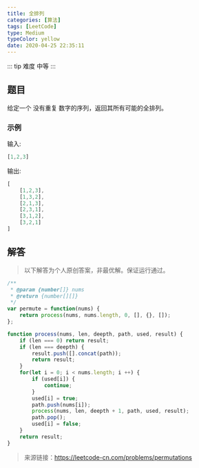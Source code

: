 ```yaml
---
title: 全排列
categories: [算法]
tags: [LeetCode]
type: Medium
typeColor: yellow
date: 2020-04-25 22:35:11
---
```


<!-- more -->

::: tip 难度
中等
:::

## 题目

给定一个 没有重复 数字的序列，返回其所有可能的全排列。

### 示例

输入:

```js
[1,2,3]
```

输出:

```js
[
    [1,2,3],
    [1,3,2],
    [2,1,3],
    [2,3,1],
    [3,1,2],
    [3,2,1]
]
```

## 解答

> 以下解答为个人原创答案，非最优解。保证运行通过。

```js
/**
 * @param {number[]} nums
 * @return {number[][]}
 */
var permute = function(nums) {
    return process(nums, nums.length, 0, [], {}, []);
};

function process(nums, len, deepth, path, used, result) {
    if (len === 0) return result;
    if (len === deepth) {
        result.push([].concat(path));
        return result;
    }
    for(let i = 0; i < nums.length; i ++) {
        if (used[i]) {
            continue;
        }
        used[i] = true;
        path.push(nums[i]);
        process(nums, len, deepth + 1, path, used, result);
        path.pop();
        used[i] = false;
    }
    return result;
}
```

> 来源链接：<https://leetcode-cn.com/problems/permutations>
